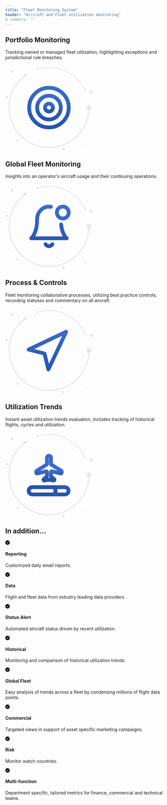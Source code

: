 ```yaml
---
title: "Fleet Monitoring System"
header: "Aircraft and Fleet utilization monitoring"
# summary: ""
---
```


<!-- Start marketing section -->
<article class="section__product section__spacing-3">
  <div class="container">
  <div class="row gx-lg-5 featurette">
    <div class="col-md-7">
      <h2 class="h1">Portfolio Monitoring</h2>
      <p class="display-7">Tracking owned or managed fleet utilization, highlighting exceptions and jurisdictional rule breaches.</p>
    </div>
    <div class="card col-md-5">
      <svg width="277" height="272" viewBox="0 0 277 272" fill="none" xmlns="http://www.w3.org/2000/svg">
<path fill-rule="evenodd" clip-rule="evenodd" d="M26.13 22.071C26.13 19.8221 24.3106 18 22.065 18C19.8211 18 18 19.8221 18 22.071C18 24.32 19.8211 26.142 22.065 26.142C24.3106 26.142 26.13 24.32 26.13 22.071Z" fill="#E5E7F1"/>
<path fill-rule="evenodd" clip-rule="evenodd" d="M7.95607 102.495C7.95607 100.295 6.17423 98.5117 3.97804 98.5117C1.78185 98.5117 0 100.295 0 102.495C0 104.696 1.78185 106.479 3.97804 106.479C6.17423 106.479 7.95607 104.696 7.95607 102.495Z" fill="#E5E7F1"/>
<path fill-rule="evenodd" clip-rule="evenodd" d="M187.394 267.033C187.394 264.832 185.612 263.049 183.416 263.049C181.22 263.049 179.438 264.832 179.438 267.033C179.438 269.232 181.22 271.015 183.416 271.015C185.612 271.015 187.394 269.232 187.394 267.033Z" fill="#E5E7F1"/>
<path fill-rule="evenodd" clip-rule="evenodd" d="M138.225 263.784C104.048 263.784 71.9183 250.456 47.7517 226.253C23.5868 202.051 10.2783 169.874 10.2783 135.648C10.2783 114.981 15.039 95.2519 24.4325 77.0085C33.3912 59.6053 46.4558 44.2367 62.2145 32.5638C62.9715 32.0022 64.0423 32.1625 64.6033 32.9217C65.1626 33.6813 65.004 34.7523 64.2452 35.3141C48.906 46.6768 36.1893 61.6365 27.4676 78.576C18.3282 96.3299 13.6937 115.532 13.6937 135.648C13.6937 168.96 26.6474 200.278 50.1678 223.835C73.6882 247.39 104.962 260.363 138.225 260.363C171.489 260.363 202.76 247.39 226.281 223.835C249.803 200.278 262.755 168.96 262.755 135.648C262.755 134.703 263.52 133.937 264.463 133.937C265.406 133.937 266.172 134.703 266.172 135.648C266.172 169.874 252.862 202.051 228.697 226.253C204.53 250.456 172.401 263.784 138.225 263.784Z" fill="#E5E7F1"/>
<path fill-rule="evenodd" clip-rule="evenodd" d="M271.935 135.648C271.935 131.515 268.59 128.165 264.463 128.165C260.337 128.165 256.992 131.515 256.992 135.648C256.992 139.78 260.337 143.131 264.463 143.131C268.59 143.131 271.935 139.78 271.935 135.648Z" fill="#E5E7F1"/>
<path fill-rule="evenodd" clip-rule="evenodd" d="M68.5131 33.9386C68.5131 31.0165 66.1464 28.6475 63.229 28.6475C60.3115 28.6475 57.9465 31.0165 57.9465 33.9386C57.9465 36.8607 60.3115 39.2297 63.229 39.2297C66.1464 39.2297 68.5131 36.8607 68.5131 33.9386Z" fill="#E5E7F1"/>
<path fill-rule="evenodd" clip-rule="evenodd" d="M42.893 239.952C42.893 237.77 41.1265 236 38.9473 236C36.7665 236 35 237.77 35 239.952C35 242.136 36.7665 243.905 38.9473 243.905C41.1265 243.905 42.893 242.136 42.893 239.952Z" fill="#E5E7F1"/>
<path fill-rule="evenodd" clip-rule="evenodd" d="M251.405 80.8065C250.955 80.8065 250.524 80.5574 250.311 80.1269C240.118 59.5273 224.459 42.1241 205.03 29.7992C185.068 17.1365 161.967 10.4435 138.225 10.4435C125.701 10.4435 113.34 12.292 101.483 15.9373C100.839 16.1337 100.157 15.7728 99.9587 15.128C99.7609 14.4827 100.124 13.7993 100.767 13.6012C112.856 9.88472 125.459 8 138.225 8C162.431 8 185.984 14.8241 206.336 27.7348C226.142 40.2995 242.106 58.0411 252.497 79.042C252.797 79.6465 252.55 80.3796 251.946 80.6793C251.772 80.7657 251.586 80.8065 251.405 80.8065Z" fill="#E5E7F1"/>
<path fill-rule="evenodd" clip-rule="evenodd" d="M104.384 14.7699C104.384 12.9684 102.924 11.5078 101.125 11.5078C99.3263 11.5078 97.8684 12.9684 97.8684 14.7699C97.8684 16.5715 99.3263 18.0318 101.125 18.0318C102.924 18.0318 104.384 16.5715 104.384 14.7699Z" fill="#E5E7F1"/>
<path fill-rule="evenodd" clip-rule="evenodd" d="M254.661 79.5842C254.661 77.7826 253.203 76.3223 251.404 76.3223C249.605 76.3223 248.147 77.7826 248.147 79.5842C248.147 81.3857 249.605 82.8461 251.404 82.8461C253.203 82.8461 254.661 81.3857 254.661 79.5842Z" fill="#E5E7F1"/>
<path fill-rule="evenodd" clip-rule="evenodd" d="M276.661 87.8386C276.661 85.1661 274.499 83 271.831 83C269.162 83 267 85.1661 267 87.8386C267 90.5111 269.162 92.6763 271.831 92.6763C274.499 92.6763 276.661 90.5111 276.661 87.8386Z" fill="#E5E7F1"/>
<path fill-rule="evenodd" clip-rule="evenodd" d="M255.329 251.167C255.329 249.97 254.361 249 253.164 249C251.969 249 251 249.97 251 251.167C251 252.364 251.969 253.336 253.164 253.336C254.361 253.336 255.329 252.364 255.329 251.167Z" fill="#E5E7F1"/>
<path fill-rule="evenodd" clip-rule="evenodd" d="M179.329 2.16699C179.329 0.969938 178.361 0 177.164 0C175.969 0 175 0.969938 175 2.16699C175 3.36405 175.969 4.33568 177.164 4.33568C178.361 4.33568 179.329 3.36405 179.329 2.16699Z" fill="#E5E7F1"/>
<path d="M138 198.5C172.518 198.5 200.5 170.518 200.5 136C200.5 101.482 172.518 73.5 138 73.5C103.482 73.5 75.5 101.482 75.5 136C75.5 170.518 103.482 198.5 138 198.5Z" stroke="url(#paint0_linear_372_2437)" stroke-width="12" stroke-linecap="round" stroke-linejoin="round"/>
<path d="M138 173.5C158.711 173.5 175.5 156.711 175.5 136C175.5 115.289 158.711 98.5 138 98.5C117.289 98.5 100.5 115.289 100.5 136C100.5 156.711 117.289 173.5 138 173.5Z" stroke="url(#paint1_linear_372_2437)" stroke-width="12" stroke-linecap="round" stroke-linejoin="round"/>
<path d="M138 148.5C144.904 148.5 150.5 142.904 150.5 136C150.5 129.096 144.904 123.5 138 123.5C131.096 123.5 125.5 129.096 125.5 136C125.5 142.904 131.096 148.5 138 148.5Z" stroke="url(#paint2_linear_372_2437)" stroke-width="12" stroke-linecap="round" stroke-linejoin="round"/>
<defs>
<linearGradient id="paint0_linear_372_2437" x1="138" y1="73.5" x2="138" y2="198.5" gradientUnits="userSpaceOnUse">
<stop stop-color="#3B6BCA"/>
<stop offset="1" stop-color="#2654AF"/>
</linearGradient>
<linearGradient id="paint1_linear_372_2437" x1="138" y1="98.5" x2="138" y2="173.5" gradientUnits="userSpaceOnUse">
<stop stop-color="#3B6BCA"/>
<stop offset="1" stop-color="#2654AF"/>
</linearGradient>
<linearGradient id="paint2_linear_372_2437" x1="138" y1="123.5" x2="138" y2="148.5" gradientUnits="userSpaceOnUse">
<stop stop-color="#3B6BCA"/>
<stop offset="1" stop-color="#2654AF"/>
</linearGradient>
</defs>
</svg>
    </div>
  </div>
  </div>
</article>

<article class="section__product section__spacing-3">
  <div class="container">
  <div class="row gx-lg-5 featurette">
    <div class="col-md-7 order-md-2">
      <h2 class="h1">Global Fleet Monitoring</h2>
      <p class="display-7">Insights into an operator's aircraft usage and their continuing operations.</p>
    </div>
    <div class="card col-md-5 order-md-1">
    <svg width="277" height="272" viewBox="0 0 277 272" fill="none" xmlns="http://www.w3.org/2000/svg">
<path fill-rule="evenodd" clip-rule="evenodd" d="M26.13 22.071C26.13 19.8221 24.3106 18 22.065 18C19.8211 18 18 19.8221 18 22.071C18 24.32 19.8211 26.142 22.065 26.142C24.3106 26.142 26.13 24.32 26.13 22.071Z" fill="#E5E7F1"/>
<path fill-rule="evenodd" clip-rule="evenodd" d="M7.95607 102.495C7.95607 100.295 6.17423 98.5117 3.97804 98.5117C1.78185 98.5117 0 100.295 0 102.495C0 104.696 1.78185 106.479 3.97804 106.479C6.17423 106.479 7.95607 104.696 7.95607 102.495Z" fill="#E5E7F1"/>
<path fill-rule="evenodd" clip-rule="evenodd" d="M187.394 267.033C187.394 264.832 185.612 263.049 183.416 263.049C181.22 263.049 179.438 264.832 179.438 267.033C179.438 269.232 181.22 271.015 183.416 271.015C185.612 271.015 187.394 269.232 187.394 267.033Z" fill="#E5E7F1"/>
<path fill-rule="evenodd" clip-rule="evenodd" d="M138.225 263.784C104.048 263.784 71.9183 250.456 47.7517 226.253C23.5868 202.051 10.2783 169.874 10.2783 135.648C10.2783 114.981 15.039 95.2519 24.4325 77.0085C33.3912 59.6053 46.4558 44.2367 62.2145 32.5638C62.9715 32.0022 64.0423 32.1625 64.6033 32.9217C65.1626 33.6813 65.004 34.7523 64.2452 35.3141C48.906 46.6768 36.1893 61.6365 27.4676 78.576C18.3282 96.3299 13.6937 115.532 13.6937 135.648C13.6937 168.96 26.6474 200.278 50.1678 223.835C73.6882 247.39 104.962 260.363 138.225 260.363C171.489 260.363 202.76 247.39 226.281 223.835C249.803 200.278 262.755 168.96 262.755 135.648C262.755 134.703 263.52 133.937 264.463 133.937C265.406 133.937 266.172 134.703 266.172 135.648C266.172 169.874 252.862 202.051 228.697 226.253C204.53 250.456 172.401 263.784 138.225 263.784Z" fill="#E5E7F1"/>
<path fill-rule="evenodd" clip-rule="evenodd" d="M271.935 135.648C271.935 131.515 268.59 128.165 264.463 128.165C260.337 128.165 256.992 131.515 256.992 135.648C256.992 139.78 260.337 143.131 264.463 143.131C268.59 143.131 271.935 139.78 271.935 135.648Z" fill="#E5E7F1"/>
<path fill-rule="evenodd" clip-rule="evenodd" d="M68.5131 33.9386C68.5131 31.0165 66.1464 28.6475 63.229 28.6475C60.3115 28.6475 57.9465 31.0165 57.9465 33.9386C57.9465 36.8607 60.3115 39.2297 63.229 39.2297C66.1464 39.2297 68.5131 36.8607 68.5131 33.9386Z" fill="#E5E7F1"/>
<path fill-rule="evenodd" clip-rule="evenodd" d="M42.893 239.952C42.893 237.77 41.1265 236 38.9473 236C36.7665 236 35 237.77 35 239.952C35 242.136 36.7665 243.905 38.9473 243.905C41.1265 243.905 42.893 242.136 42.893 239.952Z" fill="#E5E7F1"/>
<path fill-rule="evenodd" clip-rule="evenodd" d="M251.405 80.8065C250.955 80.8065 250.524 80.5574 250.311 80.1269C240.118 59.5273 224.459 42.1241 205.03 29.7992C185.068 17.1365 161.967 10.4435 138.225 10.4435C125.701 10.4435 113.34 12.292 101.483 15.9373C100.839 16.1337 100.157 15.7728 99.9587 15.128C99.7609 14.4827 100.124 13.7993 100.767 13.6012C112.856 9.88472 125.459 8 138.225 8C162.431 8 185.984 14.8241 206.336 27.7348C226.142 40.2995 242.106 58.0411 252.497 79.042C252.797 79.6465 252.55 80.3796 251.946 80.6793C251.772 80.7657 251.586 80.8065 251.405 80.8065Z" fill="#E5E7F1"/>
<path fill-rule="evenodd" clip-rule="evenodd" d="M104.384 14.7699C104.384 12.9684 102.924 11.5078 101.125 11.5078C99.3263 11.5078 97.8684 12.9684 97.8684 14.7699C97.8684 16.5715 99.3263 18.0318 101.125 18.0318C102.924 18.0318 104.384 16.5715 104.384 14.7699Z" fill="#E5E7F1"/>
<path fill-rule="evenodd" clip-rule="evenodd" d="M254.661 79.5842C254.661 77.7826 253.203 76.3223 251.404 76.3223C249.605 76.3223 248.147 77.7826 248.147 79.5842C248.147 81.3857 249.605 82.8461 251.404 82.8461C253.203 82.8461 254.661 81.3857 254.661 79.5842Z" fill="#E5E7F1"/>
<path fill-rule="evenodd" clip-rule="evenodd" d="M276.661 87.8386C276.661 85.1661 274.499 83 271.831 83C269.162 83 267 85.1661 267 87.8386C267 90.5111 269.162 92.6763 271.831 92.6763C274.499 92.6763 276.661 90.5111 276.661 87.8386Z" fill="#E5E7F1"/>
<path fill-rule="evenodd" clip-rule="evenodd" d="M255.329 251.167C255.329 249.97 254.361 249 253.164 249C251.969 249 251 249.97 251 251.167C251 252.364 251.969 253.336 253.164 253.336C254.361 253.336 255.329 252.364 255.329 251.167Z" fill="#E5E7F1"/>
<path fill-rule="evenodd" clip-rule="evenodd" d="M179.329 2.16699C179.329 0.969938 178.361 0 177.164 0C175.969 0 175 0.969938 175 2.16699C175 3.36405 175.969 4.33568 177.164 4.33568C178.361 4.33568 179.329 3.36405 179.329 2.16699Z" fill="#E5E7F1"/>
<path d="M176.335 129.75C179.972 163.347 194.25 173.5 194.25 173.5H81.75C81.75 173.5 100.5 160.167 100.5 113.5C100.5 102.891 104.451 92.7172 111.483 85.2158C118.516 77.7143 128.054 73.5 138 73.5C140.108 73.5 142.198 73.6894 144.25 74.0593" stroke="url(#paint0_linear_372_2437)" stroke-width="12" stroke-linecap="round" stroke-linejoin="round"/>
<path d="M181.75 111C192.106 111 200.5 102.605 200.5 92.25C200.5 81.8947 192.106 73.5 181.75 73.5C171.394 73.5 163 81.8947 163 92.25C163 102.605 171.394 111 181.75 111Z" stroke="url(#paint1_linear_372_2437)" stroke-width="12" stroke-linecap="round" stroke-linejoin="round"/>
<path d="M148.812 192.25C147.714 194.144 146.137 195.717 144.239 196.809C142.341 197.902 140.19 198.478 138 198.478C135.81 198.478 133.659 197.902 131.761 196.809C129.864 195.717 128.286 194.144 127.188 192.25" stroke="url(#paint2_linear_372_2437)" stroke-width="12" stroke-linecap="round" stroke-linejoin="round"/>
<defs>
<linearGradient id="paint0_linear_372_2437" x1="138" y1="73.5" x2="138" y2="173.5" gradientUnits="userSpaceOnUse">
<stop stop-color="#3B6BCA"/>
<stop offset="1" stop-color="#2654AF"/>
</linearGradient>
<linearGradient id="paint1_linear_372_2437" x1="181.75" y1="73.5" x2="181.75" y2="111" gradientUnits="userSpaceOnUse">
<stop stop-color="#3B6BCA"/>
<stop offset="1" stop-color="#2654AF"/>
</linearGradient>
<linearGradient id="paint2_linear_372_2437" x1="138" y1="192.25" x2="138" y2="198.478" gradientUnits="userSpaceOnUse">
<stop stop-color="#3B6BCA"/>
<stop offset="1" stop-color="#2654AF"/>
</linearGradient>
</defs>
</svg>
    </div>
  </div>
  </div>
</article>

<article class="section__product section__spacing-3">
<div class="container">
  <div class="row gx-lg-5 featurette">
    <div class="col-md-7">
      <h2 class="h1">Process & Controls</h2>
      <p class="display-7">Fleet monitoring collaborative processes, utilizing best practice controls, recording statuses and commentary on all aircraft.</p>
    </div>
    <div class="card col-md-5">
    <svg width="277" height="272" viewBox="0 0 277 272" fill="none" xmlns="http://www.w3.org/2000/svg">
<path fill-rule="evenodd" clip-rule="evenodd" d="M26.13 22.071C26.13 19.8221 24.3106 18 22.065 18C19.8211 18 18 19.8221 18 22.071C18 24.32 19.8211 26.142 22.065 26.142C24.3106 26.142 26.13 24.32 26.13 22.071Z" fill="#E5E7F1"/>
<path fill-rule="evenodd" clip-rule="evenodd" d="M7.95607 102.495C7.95607 100.295 6.17423 98.5117 3.97804 98.5117C1.78185 98.5117 0 100.295 0 102.495C0 104.696 1.78185 106.479 3.97804 106.479C6.17423 106.479 7.95607 104.696 7.95607 102.495Z" fill="#E5E7F1"/>
<path fill-rule="evenodd" clip-rule="evenodd" d="M187.394 267.033C187.394 264.832 185.612 263.049 183.416 263.049C181.22 263.049 179.438 264.832 179.438 267.033C179.438 269.232 181.22 271.015 183.416 271.015C185.612 271.015 187.394 269.232 187.394 267.033Z" fill="#E5E7F1"/>
<path fill-rule="evenodd" clip-rule="evenodd" d="M138.225 263.784C104.048 263.784 71.9183 250.456 47.7517 226.253C23.5868 202.051 10.2783 169.874 10.2783 135.648C10.2783 114.981 15.039 95.2519 24.4325 77.0085C33.3912 59.6053 46.4558 44.2367 62.2145 32.5638C62.9715 32.0022 64.0423 32.1625 64.6033 32.9217C65.1626 33.6813 65.004 34.7523 64.2452 35.3141C48.906 46.6768 36.1893 61.6365 27.4676 78.576C18.3282 96.3299 13.6937 115.532 13.6937 135.648C13.6937 168.96 26.6474 200.278 50.1678 223.835C73.6882 247.39 104.962 260.363 138.225 260.363C171.489 260.363 202.76 247.39 226.281 223.835C249.803 200.278 262.755 168.96 262.755 135.648C262.755 134.703 263.52 133.937 264.463 133.937C265.406 133.937 266.172 134.703 266.172 135.648C266.172 169.874 252.862 202.051 228.697 226.253C204.53 250.456 172.401 263.784 138.225 263.784Z" fill="#E5E7F1"/>
<path fill-rule="evenodd" clip-rule="evenodd" d="M271.935 135.648C271.935 131.515 268.59 128.165 264.463 128.165C260.337 128.165 256.992 131.515 256.992 135.648C256.992 139.78 260.337 143.131 264.463 143.131C268.59 143.131 271.935 139.78 271.935 135.648Z" fill="#E5E7F1"/>
<path fill-rule="evenodd" clip-rule="evenodd" d="M68.5131 33.9386C68.5131 31.0165 66.1464 28.6475 63.229 28.6475C60.3115 28.6475 57.9465 31.0165 57.9465 33.9386C57.9465 36.8607 60.3115 39.2297 63.229 39.2297C66.1464 39.2297 68.5131 36.8607 68.5131 33.9386Z" fill="#E5E7F1"/>
<path fill-rule="evenodd" clip-rule="evenodd" d="M42.893 239.952C42.893 237.77 41.1265 236 38.9473 236C36.7665 236 35 237.77 35 239.952C35 242.136 36.7665 243.905 38.9473 243.905C41.1265 243.905 42.893 242.136 42.893 239.952Z" fill="#E5E7F1"/>
<path fill-rule="evenodd" clip-rule="evenodd" d="M251.405 80.8065C250.955 80.8065 250.524 80.5574 250.311 80.1269C240.118 59.5273 224.459 42.1241 205.03 29.7992C185.068 17.1365 161.967 10.4435 138.225 10.4435C125.701 10.4435 113.34 12.292 101.483 15.9373C100.839 16.1337 100.157 15.7728 99.9587 15.128C99.7609 14.4827 100.124 13.7993 100.767 13.6012C112.856 9.88472 125.459 8 138.225 8C162.431 8 185.984 14.8241 206.336 27.7348C226.142 40.2995 242.106 58.0411 252.497 79.042C252.797 79.6465 252.55 80.3796 251.946 80.6793C251.772 80.7657 251.586 80.8065 251.405 80.8065Z" fill="#E5E7F1"/>
<path fill-rule="evenodd" clip-rule="evenodd" d="M104.384 14.7699C104.384 12.9684 102.924 11.5078 101.125 11.5078C99.3263 11.5078 97.8684 12.9684 97.8684 14.7699C97.8684 16.5715 99.3263 18.0318 101.125 18.0318C102.924 18.0318 104.384 16.5715 104.384 14.7699Z" fill="#E5E7F1"/>
<path fill-rule="evenodd" clip-rule="evenodd" d="M254.661 79.5842C254.661 77.7826 253.203 76.3223 251.404 76.3223C249.605 76.3223 248.147 77.7826 248.147 79.5842C248.147 81.3857 249.605 82.8461 251.404 82.8461C253.203 82.8461 254.661 81.3857 254.661 79.5842Z" fill="#E5E7F1"/>
<path fill-rule="evenodd" clip-rule="evenodd" d="M276.661 87.8386C276.661 85.1661 274.499 83 271.831 83C269.162 83 267 85.1661 267 87.8386C267 90.5111 269.162 92.6763 271.831 92.6763C274.499 92.6763 276.661 90.5111 276.661 87.8386Z" fill="#E5E7F1"/>
<path fill-rule="evenodd" clip-rule="evenodd" d="M255.329 251.167C255.329 249.97 254.361 249 253.164 249C251.969 249 251 249.97 251 251.167C251 252.364 251.969 253.336 253.164 253.336C254.361 253.336 255.329 252.364 255.329 251.167Z" fill="#E5E7F1"/>
<path fill-rule="evenodd" clip-rule="evenodd" d="M179.329 2.16699C179.329 0.969938 178.361 0 177.164 0C175.969 0 175 0.969938 175 2.16699C175 3.36405 175.969 4.33568 177.164 4.33568C178.361 4.33568 179.329 3.36405 179.329 2.16699Z" fill="#E5E7F1"/>
<path d="M73.75 132.75L192.5 76.5L136.25 195.25L123.75 145.25L73.75 132.75Z" stroke="url(#paint0_linear_372_2437)" stroke-width="12" stroke-linecap="round" stroke-linejoin="round"/>
<defs>
<linearGradient id="paint0_linear_372_2437" x1="133.125" y1="76.5" x2="133.125" y2="195.25" gradientUnits="userSpaceOnUse">
<stop stop-color="#3B6BCA"/>
<stop offset="1" stop-color="#2654AF"/>
</linearGradient>
</defs>
</svg>
    </div>
  </div>
</div>
</article>

<article class="section__product section__spacing-3">
  <div class="container">
  <div class="row gx-lg-5 featurette">
    <div class="col-md-7 order-md-2">
      <h2 class="h1">Utilization Trends</h2>
      <p class="display-7">Instant asset utilization trends evaluation, includes tracking of historical flights, cycles and utilization.</p>
    </div>
    <div class="card col-md-5 order-md-1">
    <svg width="277" height="272" viewBox="0 0 277 272" fill="none" xmlns="http://www.w3.org/2000/svg">
<path fill-rule="evenodd" clip-rule="evenodd" d="M26.13 22.071C26.13 19.8221 24.3106 18 22.065 18C19.8211 18 18 19.8221 18 22.071C18 24.32 19.8211 26.142 22.065 26.142C24.3106 26.142 26.13 24.32 26.13 22.071Z" fill="#E5E7F1"/>
<path fill-rule="evenodd" clip-rule="evenodd" d="M7.95607 102.495C7.95607 100.295 6.17423 98.5117 3.97804 98.5117C1.78185 98.5117 0 100.295 0 102.495C0 104.696 1.78185 106.479 3.97804 106.479C6.17423 106.479 7.95607 104.696 7.95607 102.495Z" fill="#E5E7F1"/>
<path fill-rule="evenodd" clip-rule="evenodd" d="M187.394 267.033C187.394 264.832 185.612 263.049 183.416 263.049C181.22 263.049 179.438 264.832 179.438 267.033C179.438 269.232 181.22 271.015 183.416 271.015C185.612 271.015 187.394 269.232 187.394 267.033Z" fill="#E5E7F1"/>
<path fill-rule="evenodd" clip-rule="evenodd" d="M138.225 263.784C104.048 263.784 71.9183 250.456 47.7517 226.253C23.5868 202.051 10.2783 169.874 10.2783 135.648C10.2783 114.981 15.039 95.2519 24.4325 77.0085C33.3912 59.6053 46.4558 44.2367 62.2145 32.5638C62.9715 32.0022 64.0423 32.1625 64.6033 32.9217C65.1626 33.6813 65.004 34.7523 64.2452 35.3141C48.906 46.6768 36.1893 61.6365 27.4676 78.576C18.3282 96.3299 13.6937 115.532 13.6937 135.648C13.6937 168.96 26.6474 200.278 50.1678 223.835C73.6882 247.39 104.962 260.363 138.225 260.363C171.489 260.363 202.76 247.39 226.281 223.835C249.803 200.278 262.755 168.96 262.755 135.648C262.755 134.703 263.52 133.937 264.463 133.937C265.406 133.937 266.172 134.703 266.172 135.648C266.172 169.874 252.862 202.051 228.697 226.253C204.53 250.456 172.401 263.784 138.225 263.784Z" fill="#E5E7F1"/>
<path fill-rule="evenodd" clip-rule="evenodd" d="M271.935 135.648C271.935 131.515 268.59 128.165 264.463 128.165C260.337 128.165 256.992 131.515 256.992 135.648C256.992 139.78 260.337 143.131 264.463 143.131C268.59 143.131 271.935 139.78 271.935 135.648Z" fill="#E5E7F1"/>
<path fill-rule="evenodd" clip-rule="evenodd" d="M68.5131 33.9386C68.5131 31.0165 66.1464 28.6475 63.229 28.6475C60.3115 28.6475 57.9465 31.0165 57.9465 33.9386C57.9465 36.8607 60.3115 39.2297 63.229 39.2297C66.1464 39.2297 68.5131 36.8607 68.5131 33.9386Z" fill="#E5E7F1"/>
<path fill-rule="evenodd" clip-rule="evenodd" d="M42.893 239.952C42.893 237.77 41.1265 236 38.9473 236C36.7665 236 35 237.77 35 239.952C35 242.136 36.7665 243.905 38.9473 243.905C41.1265 243.905 42.893 242.136 42.893 239.952Z" fill="#E5E7F1"/>
<path fill-rule="evenodd" clip-rule="evenodd" d="M251.405 80.8065C250.955 80.8065 250.524 80.5574 250.311 80.1269C240.118 59.5273 224.459 42.1241 205.03 29.7992C185.068 17.1365 161.967 10.4435 138.225 10.4435C125.701 10.4435 113.34 12.292 101.483 15.9373C100.839 16.1337 100.157 15.7728 99.9587 15.128C99.7609 14.4827 100.124 13.7993 100.767 13.6012C112.856 9.88472 125.459 8 138.225 8C162.431 8 185.984 14.8241 206.336 27.7348C226.142 40.2995 242.106 58.0411 252.497 79.042C252.797 79.6465 252.55 80.3796 251.946 80.6793C251.772 80.7657 251.586 80.8065 251.405 80.8065Z" fill="#E5E7F1"/>
<path fill-rule="evenodd" clip-rule="evenodd" d="M104.384 14.7699C104.384 12.9684 102.924 11.5078 101.125 11.5078C99.3263 11.5078 97.8684 12.9684 97.8684 14.7699C97.8684 16.5715 99.3263 18.0318 101.125 18.0318C102.924 18.0318 104.384 16.5715 104.384 14.7699Z" fill="#E5E7F1"/>
<path fill-rule="evenodd" clip-rule="evenodd" d="M254.661 79.5842C254.661 77.7826 253.203 76.3223 251.404 76.3223C249.605 76.3223 248.147 77.7826 248.147 79.5842C248.147 81.3857 249.605 82.8461 251.404 82.8461C253.203 82.8461 254.661 81.3857 254.661 79.5842Z" fill="#E5E7F1"/>
<path fill-rule="evenodd" clip-rule="evenodd" d="M276.661 87.8386C276.661 85.1661 274.499 83 271.831 83C269.162 83 267 85.1661 267 87.8386C267 90.5111 269.162 92.6763 271.831 92.6763C274.499 92.6763 276.661 90.5111 276.661 87.8386Z" fill="#E5E7F1"/>
<path fill-rule="evenodd" clip-rule="evenodd" d="M255.329 251.167C255.329 249.97 254.361 249 253.164 249C251.969 249 251 249.97 251 251.167C251 252.364 251.969 253.336 253.164 253.336C254.361 253.336 255.329 252.364 255.329 251.167Z" fill="#E5E7F1"/>
<path fill-rule="evenodd" clip-rule="evenodd" d="M179.329 2.16699C179.329 0.969938 178.361 0 177.164 0C175.969 0 175 0.969938 175 2.16699C175 3.36405 175.969 4.33568 177.164 4.33568C178.361 4.33568 179.329 3.36405 179.329 2.16699Z" fill="#E5E7F1"/>
<path d="M188.5 175L85.5 175C79.1488 175 74 180.149 74 186.5C74 192.851 79.1487 198 85.5 198L188.5 198C194.851 198 200 192.851 200 186.5C200 180.149 194.851 175 188.5 175Z" stroke="url(#paint0_linear_372_2437)" stroke-width="12" stroke-linecap="round" stroke-linejoin="round"/>
<path d="M147.5 175L85.5 175C79.1487 175 74 180.149 74 186.5C74 192.851 79.1487 198 85.5 198L147.5 198C153.851 198 159 192.851 159 186.5C159 180.149 153.851 175 147.5 175Z" stroke="url(#paint1_linear_372_2437)" stroke-width="12" stroke-linecap="round" stroke-linejoin="round"/>
<path d="M131.684 82.2829V101.833C131.684 102.699 131.235 103.505 130.497 103.964L99.1874 123.43C98.4487 123.89 98 124.695 98 125.561V129.327C98 130.962 99.5445 132.162 101.139 131.765L128.545 124.949C130.14 124.553 131.684 125.752 131.684 127.387V139.782C131.684 140.507 131.37 141.197 130.821 141.674L121.726 149.591C119.796 151.271 121.318 154.412 123.841 153.955L137.548 151.476C137.847 151.422 138.153 151.422 138.452 151.476L152.159 153.955C154.682 154.412 156.204 151.271 154.275 149.591L145.179 141.674C144.63 141.197 144.316 140.507 144.316 139.782V127.387C144.316 125.752 145.86 124.553 147.455 124.949L174.861 131.765C176.456 132.162 178 130.962 178 129.327V125.561C178 124.695 177.551 123.89 176.813 123.43L145.503 103.964C144.765 103.505 144.316 102.699 144.316 101.833V82.2829C144.316 78.8129 141.488 76 138 76C134.512 76 131.684 78.8129 131.684 82.2829Z" stroke="url(#paint2_linear_372_2437)" stroke-width="12" stroke-linecap="round" stroke-linejoin="round"/>
<defs>
<linearGradient id="paint0_linear_372_2437" x1="200" y1="186.5" x2="74" y2="186.5" gradientUnits="userSpaceOnUse">
<stop stop-color="#3B6BCA"/>
<stop offset="1" stop-color="#2654AF"/>
</linearGradient>
<linearGradient id="paint1_linear_372_2437" x1="159" y1="186.5" x2="74" y2="186.5" gradientUnits="userSpaceOnUse">
<stop stop-color="#3B6BCA"/>
<stop offset="1" stop-color="#2654AF"/>
</linearGradient>
<linearGradient id="paint2_linear_372_2437" x1="138" y1="76" x2="138" y2="154" gradientUnits="userSpaceOnUse">
<stop stop-color="#3B6BCA"/>
<stop offset="1" stop-color="#2654AF"/>
</linearGradient>
</defs>
</svg>
    </div>
  </div>
  </div>
</article>
<!-- End marketing section -->

<article class="section__spacing-03 mt-5 mb-5 pt-5">
<div class="container">
<h2 class="h1">In addition...</h2>
<div class="row g-4 py-5 row-cols-1 row-cols-lg-4">
      <div class="feature col">
        <div class="feature-icon feature-icon--success">
          <svg class="icon__check--success" xmlns="http://www.w3.org/2000/svg" width="1em" height="1em" fill="inherit" class="bi bi-check-circle-fill" viewBox="0 0 16 16">
  <path d="M16 8A8 8 0 1 1 0 8a8 8 0 0 1 16 0zm-3.97-3.03a.75.75 0 0 0-1.08.022L7.477 9.417 5.384 7.323a.75.75 0 0 0-1.06 1.06L6.97 11.03a.75.75 0 0 0 1.079-.02l3.992-4.99a.75.75 0 0 0-.01-1.05z"/>
</svg>
        </div>
        <h4>Reporting</h4>
        <p>Customized daily email reports.</p>
      </div>
      <div class="feature col">
        <div class="feature-icon feature-icon--success">
          <svg class="icon__check--success" xmlns="http://www.w3.org/2000/svg" width="1em" height="1em" fill="inherit" class="bi bi-check-circle-fill" viewBox="0 0 16 16">
  <path d="M16 8A8 8 0 1 1 0 8a8 8 0 0 1 16 0zm-3.97-3.03a.75.75 0 0 0-1.08.022L7.477 9.417 5.384 7.323a.75.75 0 0 0-1.06 1.06L6.97 11.03a.75.75 0 0 0 1.079-.02l3.992-4.99a.75.75 0 0 0-.01-1.05z"/>
</svg>
        </div>
        <h4>Data</h4>
        <p>Flight and fleet data from industry leading data providers.</p>
      </div>
      <div class="feature col">
        <div class="feature-icon feature-icon--success">
          <svg class="icon__check--success" xmlns="http://www.w3.org/2000/svg" width="1em" height="1em" fill="inherit" class="bi bi-check-circle-fill" viewBox="0 0 16 16">
  <path d="M16 8A8 8 0 1 1 0 8a8 8 0 0 1 16 0zm-3.97-3.03a.75.75 0 0 0-1.08.022L7.477 9.417 5.384 7.323a.75.75 0 0 0-1.06 1.06L6.97 11.03a.75.75 0 0 0 1.079-.02l3.992-4.99a.75.75 0 0 0-.01-1.05z"/>
</svg>
        </div>
        <h4>Status Alert</h4>
        <p>Automated aircraft status driven by recent utilization.</p>
      </div>
      <div class="feature col">
        <div class="feature-icon feature-icon--success">
          <svg class="icon__check--success" xmlns="http://www.w3.org/2000/svg" width="1em" height="1em" fill="inherit" class="bi bi-check-circle-fill" viewBox="0 0 16 16">
  <path d="M16 8A8 8 0 1 1 0 8a8 8 0 0 1 16 0zm-3.97-3.03a.75.75 0 0 0-1.08.022L7.477 9.417 5.384 7.323a.75.75 0 0 0-1.06 1.06L6.97 11.03a.75.75 0 0 0 1.079-.02l3.992-4.99a.75.75 0 0 0-.01-1.05z"/>
</svg>
        </div>
        <h4>Historical</h4>
        <p>Monitoring and comparison of historical utilization trends.</p>
      </div>
    <div class="feature col">
        <div class="feature-icon feature-icon--success">
          <svg class="icon__check--success" xmlns="http://www.w3.org/2000/svg" width="1em" height="1em" fill="inherit" class="bi bi-check-circle-fill" viewBox="0 0 16 16">
  <path d="M16 8A8 8 0 1 1 0 8a8 8 0 0 1 16 0zm-3.97-3.03a.75.75 0 0 0-1.08.022L7.477 9.417 5.384 7.323a.75.75 0 0 0-1.06 1.06L6.97 11.03a.75.75 0 0 0 1.079-.02l3.992-4.99a.75.75 0 0 0-.01-1.05z"/>
</svg>
        </div>
        <h4>Global Fleet</h4>
        <p>Easy analysis of trends across a fleet by condensing millions of flight data points.</p>
      </div>
      <div class="feature col">
        <div class="feature-icon feature-icon--success">
          <svg class="icon__check--success" xmlns="http://www.w3.org/2000/svg" width="1em" height="1em" fill="inherit" class="bi bi-check-circle-fill" viewBox="0 0 16 16">
  <path d="M16 8A8 8 0 1 1 0 8a8 8 0 0 1 16 0zm-3.97-3.03a.75.75 0 0 0-1.08.022L7.477 9.417 5.384 7.323a.75.75 0 0 0-1.06 1.06L6.97 11.03a.75.75 0 0 0 1.079-.02l3.992-4.99a.75.75 0 0 0-.01-1.05z"/>
</svg>
        </div>
        <h4>Commercial</h4>
        <p>Targeted views in support of asset specific marketing campaigns.</p>
      </div>
      <div class="feature col">
        <div class="feature-icon feature-icon--success">
          <svg class="icon__check--success" xmlns="http://www.w3.org/2000/svg" width="1em" height="1em" fill="inherit" class="bi bi-check-circle-fill" viewBox="0 0 16 16">
  <path d="M16 8A8 8 0 1 1 0 8a8 8 0 0 1 16 0zm-3.97-3.03a.75.75 0 0 0-1.08.022L7.477 9.417 5.384 7.323a.75.75 0 0 0-1.06 1.06L6.97 11.03a.75.75 0 0 0 1.079-.02l3.992-4.99a.75.75 0 0 0-.01-1.05z"/>
</svg>
        </div>
        <h4>Risk</h4>
        <p>Monitor watch countries.</p>
      </div>
      <div class="feature col">
        <div class="feature-icon feature-icon--success">
          <svg class="icon__check--success" xmlns="http://www.w3.org/2000/svg" width="1em" height="1em" fill="inherit" class="bi bi-check-circle-fill" viewBox="0 0 16 16">
  <path d="M16 8A8 8 0 1 1 0 8a8 8 0 0 1 16 0zm-3.97-3.03a.75.75 0 0 0-1.08.022L7.477 9.417 5.384 7.323a.75.75 0 0 0-1.06 1.06L6.97 11.03a.75.75 0 0 0 1.079-.02l3.992-4.99a.75.75 0 0 0-.01-1.05z"/>
</svg>
        </div>
        <h4>Multi-function</h4>
        <p>Department specific, tailored metrics for finance, commercial and technical teams.</p>
      </div>
    </div>
</div>
</article>
